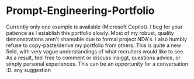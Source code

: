 # Prompt-Engineering-Portfolio  

Currently only one example is available (Microsoft Copilot). I beg for your patience as I establish this portfolio slowly. Most of my robust, quality demonstrations aren't shareable due to formal project NDA's. I also humbly refuse to copy-paste/derive my portfolio from others. This is quite a new field, with very vague understandings of what recruiters would like to see. As a result, feel free to comment or discuss insiggt, questions advice, or simply personal experiences. This can be an opportunity for a conversation :D. any suggestion
